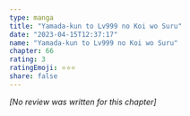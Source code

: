 ```yaml
---
type: manga
title: "Yamada-kun to Lv999 no Koi wo Suru"
date: "2023-04-15T12:37:17"
name: "Yamada-kun to Lv999 no Koi wo Suru"
chapter: 66
rating: 3
ratingEmoji: ⭐️⭐️⭐️
share: false
---
```


_[No review was written for this chapter]_
